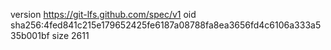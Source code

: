 version https://git-lfs.github.com/spec/v1
oid sha256:4fed841c215e179652425fe6187a08788fa8ea3656fd4c6106a333a535b001bf
size 2611
